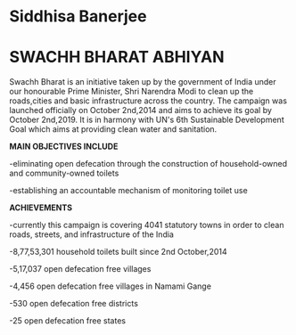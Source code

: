 # Siddhisa Banerjee

# SWACHH BHARAT ABHIYAN

Swachh Bharat is an initiative taken up by the government of India under our honourable Prime Minister, Shri Narendra Modi to clean up the roads,cities and basic infrastructure across the country.
The campaign was launched officially on October 2nd,2014 and aims to achieve its goal by October 2nd,2019.
It is in harmony with UN's 6th Sustainable Development Goal which aims at providing clean water and sanitation.

**MAIN OBJECTIVES INCLUDE**

-eliminating open defecation through the construction of household-owned and community-owned toilets 

-establishing an accountable mechanism of monitoring toilet use

**ACHIEVEMENTS**

-currently this campaign is covering 4041 statutory towns in order to clean roads, streets, and infrastructure of the India

-8,77,53,301 household toilets built since 2nd October,2014

-5,17,037 open defecation free villages

-4,456 open defecation free villages in Namami Gange

-530 open defecation free districts

-25 open defecation free states

